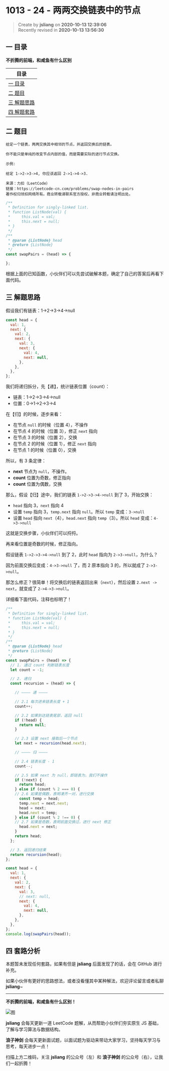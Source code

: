 1013 - 24 - 两两交换链表中的节点
===

> Create by **jsliang** on **2020-10-13 12:39:06**  
> Recently revised in **2020-10-13 13:56:30**

<!-- 目录开始 -->
## 一 目录

**不折腾的前端，和咸鱼有什么区别**

| 目录 |
| --- |
| [一 目录](#chapter-one) |
| [二 题目](#chapter-two) |
| [三 解题思路](#chapter-three) |
| [四 解题套路](#chapter-four) |
<!-- 目录结束 -->

## 二 题目



```
给定一个链表，两两交换其中相邻的节点，并返回交换后的链表。

你不能只是单纯的改变节点内部的值，而是需要实际的进行节点交换。

示例:

给定 1->2->3->4, 你应该返回 2->1->4->3.

来源：力扣（LeetCode）
链接：https://leetcode-cn.com/problems/swap-nodes-in-pairs
著作权归领扣网络所有。商业转载请联系官方授权，非商业转载请注明出处。
```

```js
/**
 * Definition for singly-linked list.
 * function ListNode(val) {
 *     this.val = val;
 *     this.next = null;
 * }
 */
/**
 * @param {ListNode} head
 * @return {ListNode}
 */
const swapPairs = (head) => {

};
```

根据上面的已知函数，小伙伴们可以先尝试破解本题，确定了自己的答案后再看下面代码。

## 三 解题思路



假设我们有链表：1->2->3->4->null

```js
const head = {
  val: 1,
  next: {
    val: 2,
    next: {
      val: 3,
      next: {
        val: 4,
        next: null,
      },
    },
  },
};
```

我们将递归拆分，先【递】，统计链表位置（count）：

* 链表：1->2->3->4->null
* 位置：0->1->2->3->4

在【归】的时候，逐步来看：

* 在节点 `null` 的时候（位置 4），不操作
* 在节点 4 的时候（位置 3），修正 `next` 指向
* 在节点 3 的时候（位置 2），交换
* 在节点 2 的时候（位置 1），修正 `next` 指向
* 在节点 1 的时候（位置 0），交换

所以，有 3 条定律：

* **next** 节点为 `null`，不操作。
* **count** 位置为奇数，修正指向
* **count** 位置为偶数，交换

那么，假设【归】途中，我们的链表 `1->2->3->4->null` 到了 3，开始交换：

* `head` 指向 3，`next` 指向 4
* 设置 `temp` 指向 3，`temp.next` 指向 `null`。所以 `temp` 变成：`3->null`
* 设置 `head` 指向 `next`（4），`head.next` 指向 `temp`（3）。所以 `head` 变成：`4->3->null`

这就是交换步骤，小伙伴们可以捋捋。

再来看位置是奇数的时候，修正指向。

假设链表 `1->2->3->4->null` 到了 2，此时 `head` 指向为 `2->3->null`，为什么？

因为前面交换后变成：`4->3->null` 了，而 2 原本指向 3 的，所以就成了 `2->3->null`。

那怎么修正？很简单！将交换后的链表返回出来（`next`），然后设置 `2.next -> next`，就变成了 `2->4->3->null`。

详细看下面代码，注释也标明了！

```js
/**
 * Definition for singly-linked list.
 * function ListNode(val) {
 *     this.val = val;
 *     this.next = null;
 * }
 */
/**
 * @param {ListNode} head
 * @return {ListNode}
 */
const swapPairs = (head) => {  
  // 1. 通过 count 判断链表长度
  let count = -1;

  // 2. 递归
  const recursion = (head) => {

    // ———— 递 ————

    // 2.1 每次进来链表长度 + 1
    count++;

    // 2.2 如果到达链表尾部，返回 null
    if (!head) {
      return null;
    }

    // 2.3 设置 next 接取后一个节点
    let next = recursion(head.next);

    // ———— 归 ————

    // 2.4 链表长度 - 1
    count--;

    // 2.5 如果 next 为 null，即链表为，我们不操作
    if (!next) {
      return head;
    } else if (count % 2 === 0) {
    // 2.6 如果是偶数，表明凑齐一对，进行交换
      const temp = head;
      temp.next = next.next;
      head = next;
      head.next = temp;
    } else if (count % 2 !== 0) {
    // 2.7 如果是奇数，表明前面交换过，进行 next 修正
      head.next = next;
    }
    return head;
  };

  // 3. 返回递归结果
  return recursion(head);
};

const head = {
  val: 1,
  next: {
    val: 2,
    next: {
      val: 3,
      // next: null,
      next: {
        val: 4,
        next: null,
      },
    },
  },
};
console.log(swapPairs(head));
```

## 四 套路分析



本题暂未发现任何套路，如果有但是 **jsliang** 后面发现了的话，会在 GitHub 进行补充。

如果小伙伴有更好的思路想法，或者没看懂其中某种解法，欢迎评论留言或者私聊 **jsliang**~

---

**不折腾的前端，和咸鱼有什么区别！**

![图](https://github.com/LiangJunrong/document-library/blob/master/public-repertory/img/z-index-small.png?raw=true)

**jsliang** 会每天更新一道 LeetCode 题解，从而帮助小伙伴们夯实原生 JS 基础，了解与学习算法与数据结构。

**浪子神剑** 会每天更新面试题，以面试题为驱动来带动大家学习，坚持每天学习与思考，每天进步一点！

扫描上方二维码，关注 **jsliang** 的公众号（左）和 **浪子神剑** 的公众号（右），让我们一起折腾！

